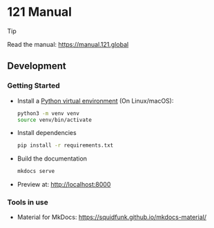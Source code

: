 # 121 Manual

> [!TIP]
> Read the manual: <https://manual.121.global>

## Development

### Getting Started

- Install a [Python virtual environment](https://realpython.com/python-virtual-environments-a-primer/) (On Linux/macOS):

  ```sh
  python3 -m venv venv
  source venv/bin/activate
  ```


- Install dependencies

  ```sh
  pip install -r requirements.txt
  ```

- Build the documentation

  ```sh
  mkdocs serve
  ```

- Preview at: <http://localhost:8000>

### Tools in use

- Material for MkDocs: <https://squidfunk.github.io/mkdocs-material/>
